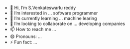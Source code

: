 - 👋 Hi, I’m S.Venkateswarlu reddy
- 👀 I’m interested in ... software programmer
- 🌱 I’m currently learning ... machine learing
- 💞️ I’m looking to collaborate on ... developing companies
- 📫 How to reach me ...
- 😄 Pronouns: ...
- ⚡ Fun fact: ...

<!---
224N5A0505/224N5A0505 is a ✨ special ✨ repository because its `README.md` (this file) appears on your GitHub profile.
You can click the Preview link to take a look at your changes.
--->
